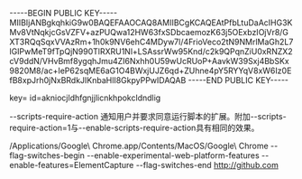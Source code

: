 -----BEGIN PUBLIC KEY-----
MIIBIjANBgkqhkiG9w0BAQEFAAOCAQ8AMIIBCgKCAQEAtPfbLtuDaAcIHG3KMv8VtNqkjcGsVZFV+azPUQwa12HW63fxSDbcaemozK63j5OExbzIOjVr8/GXT3RQqSqxVVAzRm+1h0k9NV6ehC4MDyw7l/4FrioVeco2tN9NMrlMaGh2L7lGIPwMeT9fTpQjN990TlRXRU1Nl+LSAssrWw95Knd/c2k9QPqnZiU0xRNZX2cV9ddN/VHvBmf8ygqhJmu4ZI6Nxhh0U59wUcRUoP+AavkW39Sxj4BbSKx9820M8/ac+IeP62sqME6aG1O4BWxjUJZ6qd+ZUhne4pY5RYYqV8xW6Iz0EfB8xpJrh0jNxBRdkJIKnbaHlI8GkpyPPwIDAQAB
-----END PUBLIC KEY-----

key=
id=akniocjldhfgnjjlicnkhpokcldndlig

--scripts-require-action	通知用户并要求同意运行脚本的扩展。附加--scripts-require-action=1与--enable-scripts-require-action具有相同的效果。


 /Applications/Google\ Chrome.app/Contents/MacOS/Google\ Chrome --flag-switches-begin --enable-experimental-web-platform-features --enable-features=ElementCapture --flag-switches-end http://github.com

 